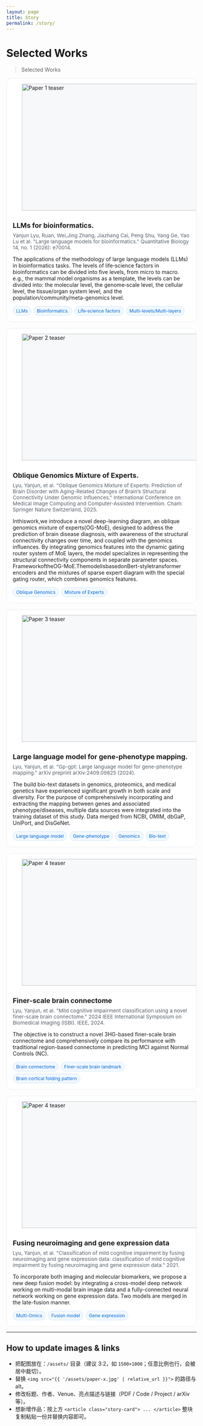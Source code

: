 ```yaml
---
layout: page
title: Story
permalink: /story/
---
```


<style>
/* —— 仅本页用的轻量样式 —— */
.story-grid {
  display: grid;
  grid-template-columns: repeat(auto-fit, minmax(280px, 1fr));
  gap: 16px;
  margin-top: 14px;
}

.story-card {
  border: 1px solid #eaecef;
  border-radius: 14px;
  background: #fff;
  overflow: hidden;
}

.story-figure {
  position: relative;
  width: 100%;
  aspect-ratio: 3 / 2; /* 保持3:2横幅 */
  overflow: hidden;
  background: #f6f8fa;
}

.story-figure img {
  position: absolute;
  inset: 0;
  width: 100%;
  height: 100%;
  object-fit: cover; /* 居中裁切，适配任意原始比例 */
}

.story-body {
  padding: 14px 16px 16px 16px;
}

.story-title {
  margin: 0 0 6px 0;
  font-size: 18px;
  line-height: 1.35;
}

.story-meta {
  margin: 0 0 10px 0;
  color: #586069;
  font-size: 13.5px;
}

.story-links a {
  display: inline-block;
  margin-right: 10px;
  text-decoration: none;
  font-weight: 600;
  font-size: 14px;
}

.story-badges {
  margin-top: 8px;
  display: flex;
  flex-wrap: wrap;
  gap: 6px;
}

.badge {
  font-size: 12px;
  padding: 4px 8px;
  border-radius: 999px;
  background: #f1f8ff;
  border: 1px solid #d1e7ff;
  color: #0366d6;
}

/* 移动端优化：让图片与文字有呼吸感 */
@media (max-width: 420px) {
  .story-body { padding: 12px; }
}
</style>

# Selected Works

> Selected Works

<div class="story-grid">

  <!-- Paper 1 -->
  <article class="story-card">
    <figure class="story-figure">
      <img src="{{ '/assets/paper-1.png' | relative_url }}" alt="Paper 1 teaser">
    </figure>
    <div class="story-body">
      <h3 class="story-title">LLMs for bioinformatics.</h3>
      <p class="story-meta">
         Yanjun Lyu, Ruan, Wei,Jing Zhang, Jiazhang Cai, Peng Shu, Yang Ge, Yao Lu et al. "Large language models for bioinformatics." Quantitative Biology 14, no. 1 (2026): e70014.
      </p>
      <p>
        The applications of the methodology of large language models (LLMs) in bioinformatics tasks. The levels of life‐science factors in bioinformatics can be divided into five levels, from micro to macro. e.g., the mammal model organisms as a template, the
levels can be divided into: the molecular level, the genome‐scale level, the cellular level, the tissue/organ system level, and the population/community/meta-genomics level.
      </p>
      <!-- <p class="story-links">
        <a href="#" target="_blank">PDF</a>
        <a href="#" target="_blank">Code</a>
        <a href="#" target="_blank">Project</a>
        <a href="#" target="_blank">arXiv</a>
      </p> -->
      <div class="story-badges">
        <span class="badge">LLMs</span>
        <span class="badge">Bioinformatics.</span>
        <span class="badge">Life‐science factors</span>
        <span class="badge">Multi-levels/Multi-layers</span>
      </div>
    </div>
  </article>

  <!-- Paper 2 -->
  <article class="story-card">
    <figure class="story-figure">
      <img src="{{ '/assets/paper-2.png' | relative_url }}" alt="Paper 2 teaser">
    </figure>
    <div class="story-body">
      <h3 class="story-title">Oblique Genomics Mixture of Experts.</h3>
      <p class="story-meta">
        Lyu, Yanjun, et al. "Oblique Genomics Mixture of Experts: Prediction of Brain Disorder with Aging-Related Changes of Brain’s Structural Connectivity Under Genomic Influences." International Conference on Medical Image Computing and Computer-Assisted Intervention. Cham: Springer Nature Switzerland, 2025.
      </p>
      <p>
        Inthiswork,we introduce a novel deep-learning diagram, an oblique genomics mixture of experts(OG-MoE), designed to address the prediction of brain disease diagnosis, with awareness of the structural connectivity changes over time, and coupled with the genomics influences. By integrating genomics features into the dynamic gating router system of MoE layers, the model specializes in representing the structural connectivity components in separate parameter spaces. 
        FrameworkoftheOG-MoE.ThemodelisbasedonBert-styletransformer encoders and the mixtures of sparse expert diagram with the special gating router, which combines genomics features.
      </p>
      <!-- <p class="story-links">
        <a href="#" target="_blank">PDF</a>
        <a href="#" target="_blank">Code</a>
        <a href="#" target="_blank">Dataset</a>
      </p> -->
      <div class="story-badges">
        <span class="badge">Oblique Genomics</span>
        <span class="badge">Mixture of Experts</span>
      </div>
    </div>
  </article>

  <!-- Paper 3 -->
  <article class="story-card">
    <figure class="story-figure">
      <img src="{{ '/assets/paper-3.png' | relative_url }}" alt="Paper 3 teaser">
    </figure>
    <div class="story-body">
      <h3 class="story-title">Large language model for gene-phenotype mapping.</h3>
      <p class="story-meta">
        Lyu, Yanjun, et al. "Gp-gpt: Large language model for gene-phenotype mapping." arXiv preprint arXiv:2409.09825 (2024).
      </p>
      <p>
        The build bio-text datasets in genomics, proteomics, and medical genetics have experienced significant growth in both scale and diversity. For the purpose of comprehensively incorporating and extracting the mapping between genes and associated phenotype/diseases, multiple data sources were integrated into the training dataset of this study. Data merged from NCBI, OMIM, dbGaP, UniPort, and DisGeNet.
      </p>
      <!-- <p class="story-links">
        <a href="#" target="_blank">PDF</a>
        <a href="#" target="_blank">Code</a>
        <a href="#" target="_blank">Poster</a>
      </p> -->
      <div class="story-badges">
        <span class="badge">Large language model</span>
        <span class="badge">Gene-phenotype</span>
        <span class="badge">Genomics</span>
        <span class="badge">Bio-text</span>
      </div>
    </div>
  </article>

  <!-- Paper 4 -->
  <article class="story-card">
    <figure class="story-figure">
      <img src="{{ '/assets/paper-4.png' | relative_url }}" alt="Paper 4 teaser">
    </figure>
    <div class="story-body">
      <h3 class="story-title">Finer-scale brain connectome</h3>
      <p class="story-meta">
        Lyu, Yanjun, et al. "Mild cognitive impairment classification using a novel finer-scale brain connectome." 2024 IEEE International Symposium on Biomedical Imaging (ISBI). IEEE, 2024.
      </p>
      <p>
        The objective is to construct a novel 3HG-based finer-scale brain connectome and comprehensively compare its performance with traditional region-based connectome in predicting MCI against Normal Controls (NC).
      </p>
      <!-- <p class="story-links">
        <a href="#" target="_blank">PDF</a>
        <a href="#" target="_blank">Code</a>
        <a href="#" target="_blank">Slides</a>
        <a href="#" target="_blank">Video</a>
      </p> -->
      <div class="story-badges">
        <span class="badge">Brain connectome</span>
        <span class="badge">Finer-scale brain landmark</span>
        <span class="badge">Brain cortical folding pattern</span>
      </div>
    </div>
  </article>

  <!-- Paper 5 -->
  <article class="story-card">
    <figure class="story-figure">
      <img src="{{ '/assets/paper-5.png' | relative_url }}" alt="Paper 4 teaser">
    </figure>
    <div class="story-body">
      <h3 class="story-title">Fusing neuroimaging and gene expression data</h3>
      <p class="story-meta">
        Lyu, Yanjun, et al. "Classification of mild cognitive impairment by fusing neuroimaging and gene expression data: classification of mild cognitive impairment by fusing neuroimaging and gene expression data." 2021.
      </p>
      <p>
        To incorporate both imaging and molecular biomarkers, we propose a new deep fusion model: by integrating a cross-model deep network working on multi-modal brain image data and a fully-connected neural network working on gene expression data. Two models are merged in the late-fusion manner.
      </p>
      <!-- <p class="story-links">
        <a href="#" target="_blank">PDF</a>
        <a href="#" target="_blank">Code</a>
        <a href="#" target="_blank">Slides</a>
        <a href="#" target="_blank">Video</a>
      </p> -->
      <div class="story-badges">
        <span class="badge">Multi-Omics</span>
        <span class="badge">Fusion model</span>
        <span class="badge">Gene expression</span>
      </div>
    </div>
  </article>

</div>

---

## How to update images & links
- 把配图放在：`/assets/` 目录（建议 3:2，如 `1500×1000`；任意比例也行，会被居中裁切）。  
- 替换 `<img src="{{ '/assets/paper-x.jpg' | relative_url }}">` 的路径与 alt。  
- 修改标题、作者、Venue、亮点描述与链接（PDF / Code / Project / arXiv 等）。  
- 想新增作品：按上方 `<article class="story-card"> ... </article>` 整块复制粘贴一份并替换内容即可。
